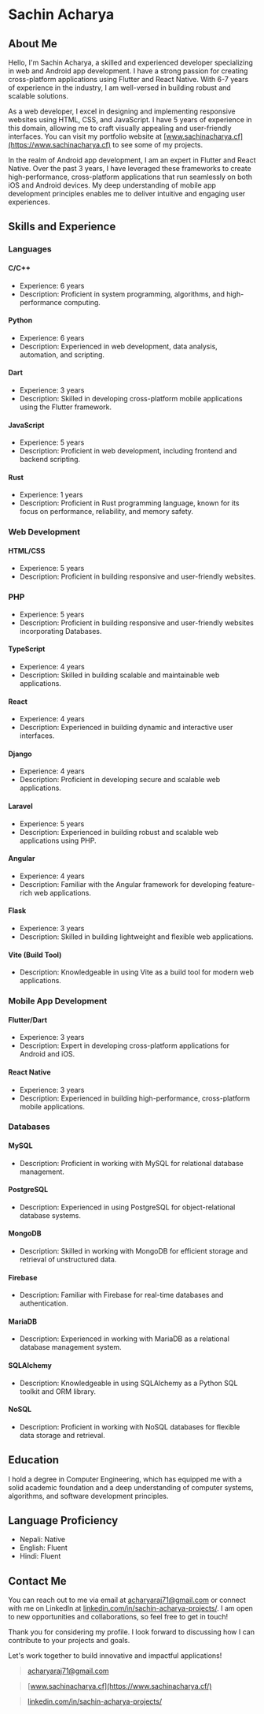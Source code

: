 # Sachin Acharya

## About Me
Hello, I'm Sachin Acharya, a skilled and experienced developer specializing in web and Android app development. I have a strong passion for creating cross-platform applications using Flutter and React Native. With 6-7 years of experience in the industry, I am well-versed in building robust and scalable solutions.

As a web developer, I excel in designing and implementing responsive websites using HTML, CSS, and JavaScript. I have 5 years of experience in this domain, allowing me to craft visually appealing and user-friendly interfaces. You can visit my portfolio website at [www.sachinacharya.cf](https://www.sachinacharya.cf) to see some of my projects.

In the realm of Android app development, I am an expert in Flutter and React Native. Over the past 3 years, I have leveraged these frameworks to create high-performance, cross-platform applications that run seamlessly on both iOS and Android devices. My deep understanding of mobile app development principles enables me to deliver intuitive and engaging user experiences.

## Skills and Experience

### Languages

#### C/C++
- Experience: 6 years
- Description: Proficient in system programming, algorithms, and high-performance computing.

#### Python
- Experience: 6 years
- Description: Experienced in web development, data analysis, automation, and scripting.

#### Dart
- Experience: 3 years
- Description: Skilled in developing cross-platform mobile applications using the Flutter framework.

#### JavaScript
- Experience: 5 years
- Description: Proficient in web development, including frontend and backend scripting.

#### Rust
- Experience: 1 years
- Description: Proficient in Rust programming language, known for its focus on performance, reliability, and memory safety.

### Web Development

#### HTML/CSS
- Experience: 5 years
- Description: Proficient in building responsive and user-friendly websites.

### PHP
- Experience: 5 years
- Description: Proficient in building responsive and user-friendly websites incorporating Databases.

#### TypeScript
- Experience: 4 years
- Description: Skilled in building scalable and maintainable web applications.

#### React
- Experience: 4 years
- Description: Experienced in building dynamic and interactive user interfaces.

#### Django
- Experience: 4 years
- Description: Proficient in developing secure and scalable web applications.

#### Laravel
- Experience: 5 years
- Description: Experienced in building robust and scalable web applications using PHP.

#### Angular
- Experience: 4 years
- Description: Familiar with the Angular framework for developing feature-rich web applications.

#### Flask
- Experience: 3 years
- Description: Skilled in building lightweight and flexible web applications.

#### Vite (Build Tool)
- Description: Knowledgeable in using Vite as a build tool for modern web applications.

### Mobile App Development

#### Flutter/Dart
- Experience: 3 years
- Description: Expert in developing cross-platform applications for Android and iOS.

#### React Native
- Experience: 3 years
- Description: Experienced in building high-performance, cross-platform mobile applications.

### Databases

#### MySQL
- Description: Proficient in working with MySQL for relational database management.

#### PostgreSQL
- Description: Experienced in using PostgreSQL for object-relational database systems.

#### MongoDB
- Description: Skilled in working with MongoDB for efficient storage and retrieval of unstructured data.

#### Firebase
- Description: Familiar with Firebase for real-time databases and authentication.

#### MariaDB
- Description: Experienced in working with MariaDB as a relational database management system.

#### SQLAlchemy
- Description: Knowledgeable in using SQLAlchemy as a Python SQL toolkit and ORM library.

#### NoSQL
- Description: Proficient in working with NoSQL databases for flexible data storage and retrieval.

## Education
I hold a degree in Computer Engineering, which has equipped me with a solid academic foundation and a deep understanding of computer systems, algorithms, and software development principles.

## Language Proficiency
- Nepali: Native
- English: Fluent
- Hindi: Fluent

## Contact Me
You can reach out to me via email at [acharyaraj71@gmail.com](mailto:acharyaraj71@gmail.com) or connect with me on LinkedIn at [linkedin.com/in/sachin-acharya-projects/](https://www.linkedin.com/in/sachin-acharya-projects/). I am open to new opportunities and collaborations, so feel free to get in touch!

Thank you for considering my profile. I look forward to discussing how I can contribute to your projects and goals.

Let's work together to build innovative and impactful applications!


> [acharyaraj71@gmail.com](mailto:acharyaraj71@gmail.com)  

> [www.sachinacharya.cf](https://www.sachinacharya.cf/)  

> [linkedin.com/in/sachin-acharya-projects/](https://www.linkedin.com/in/sachin-acharya-projects/)
